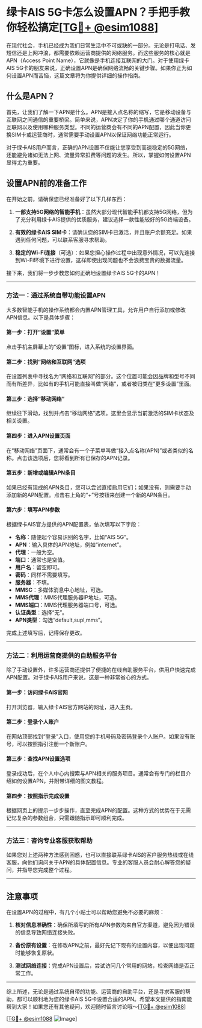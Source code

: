 # 绿卡AIS 5G卡怎么设置APN？手把手教你轻松搞定[[TG💪+ @esim1088](https://t.me/s/esim1088)]

在现代社会，手机已经成为我们日常生活中不可或缺的一部分。无论是打电话、发短信还是上网冲浪，都需要依赖运营商提供的网络服务。而这些服务的核心就是APN（Access Point Name），它就像是手机连接互联网的大门。对于使用绿卡AIS 5G卡的朋友来说，正确设置APN是确保网络流畅的关键步骤。如果你正为如何设置APN而苦恼，这篇文章将为你提供详细的操作指南。

## 什么是APN？

首先，让我们了解一下APN是什么。APN是接入点名称的缩写，它是移动设备与互联网之间通信的重要桥梁。简单来说，APN决定了你的手机通过哪个通道访问互联网以及使用哪种服务类型。不同的运营商会有不同的APN配置，因此当你更换SIM卡或运营商时，通常需要手动设置APN以保证网络功能正常运行。

对于绿卡AIS用户而言，正确的APN设置不仅能让您享受到高速稳定的5G网络，还能避免诸如无法上网、流量异常扣费等问题的发生。所以，掌握如何设置APN显得尤为重要。

## 设置APN前的准备工作

在开始之前，请确保您已经准备好了以下几样东西：

1. **一部支持5G网络的智能手机**：虽然大部分现代智能手机都支持5G网络，但为了充分利用绿卡AIS提供的优质服务，建议选择一款性能较好的5G终端设备。
   
2. **有效的绿卡AIS SIM卡**：请确认您的SIM卡已激活，并且账户余额充足。如果遇到任何问题，可以联系客服寻求帮助。
   
3. **稳定的Wi-Fi连接**（可选）：如果您担心操作过程中出现意外情况，可以先连接到Wi-Fi环境下进行设置，这样即使出现问题也不会浪费宝贵的数据流量。

接下来，我们将一步步教您如何正确地设置绿卡AIS 5G卡的APN！

---

### 方法一：通过系统自带功能设置APN

大多数智能手机的操作系统都会内置APN管理工具，允许用户自行添加或修改APN信息。以下是具体步骤：

#### 第一步：打开“设置”菜单
点击手机主屏幕上的“设置”图标，进入系统的设置界面。

#### 第二步：找到“网络和互联网”选项
在设置列表中寻找名为“网络和互联网”的部分。这个位置可能会因品牌和型号不同而有所差异，比如有的手机可能直接叫做“网络”，或者被归类在“更多设置”里面。

#### 第三步：选择“移动网络”
继续往下滑动，找到并点击“移动网络”选项。这里会显示当前激活的SIM卡状态及相关设置。

#### 第四步：进入APN设置页面
在“移动网络”页面下，通常会有一个子菜单叫做“接入点名称(APN)”或者类似的名称。点击该选项后，您将看到所有已保存的APN记录。

#### 第五步：新增或编辑APN条目
如果已经有现成的APN条目，您可以尝试直接启用它们；如果没有，则需要手动添加新的APN配置。点击右上角的“+”号按钮来创建一个新的APN条目。

#### 第六步：填写APN参数
根据绿卡AIS官方提供的APN配置表，依次填写以下字段：
- **名称**：随便起个容易识别的名字，比如“AIS 5G”。
- **APN**：输入具体的APN地址，例如“internet”。
- **代理**：一般为空。
- **端口**：通常也是空值。
- **用户名**：留空即可。
- **密码**：同样不需要填写。
- **服务器**：不填。
- **MMSC**：多媒体消息中心地址，可选。
- **MMS代理**：MMS代理服务器IP地址，可选。
- **MMS端口**：MMS代理服务器端口号，可选。
- **认证类型**：选择“无”。
- **APN类型**：勾选“default,supl,mms”。

完成上述填写后，记得保存更改。

---

### 方法二：利用运营商提供的自助服务平台

除了手动设置外，许多运营商还提供了便捷的在线自助服务平台，供用户快速完成APN配置。对于绿卡AIS用户来说，这是一种非常省心的方式。

#### 第一步：访问绿卡AIS官网
打开浏览器，输入绿卡AIS官方网站的网址，进入主页。

#### 第二步：登录个人账户
在网站顶部找到“登录”入口，使用您的手机号码及密码登录个人账户。如果没有账号，可以按照指引注册一个新账户。

#### 第三步：查找APN设置选项
登录成功后，在个人中心内搜索与APN相关的服务项目。通常会有专门的栏目介绍如何设置APN，并附带详细的图文教程。

#### 第四步：按照指示完成设置
根据网页上的提示一步步操作，直至完成APN的配置。这种方式的优势在于无需记忆复杂的参数组合，只需跟随指示即可顺利完成。

---

### 方法三：咨询专业客服获取帮助

如果您对上述两种方法感到困惑，也可以直接联系绿卡AIS的客户服务热线或在线客服，向他们询问关于APN的具体配置信息。专业的客服人员会耐心解答您的疑问，并指导您完成整个过程。

---

## 注意事项

在设置APN的过程中，有几个小贴士可以帮助您避免不必要的麻烦：

1. **核对信息准确性**：确保所填写的所有APN参数均来自官方渠道，避免因为错误的信息导致网络连接失败。
   
2. **备份原有设置**：在修改APN之前，最好先记下现有的设置内容，以便出现问题时能够恢复原状。

3. **测试网络连接**：完成APN设置后，尝试访问几个常用的网站，检查网络是否正常工作。

---

综上所述，无论是通过系统自带的功能、运营商的自助平台，还是寻求客服的帮助，都可以顺利地为您的绿卡AIS 5G卡设置合适的APN。希望本文提供的指南能帮到大家！如果您还有其他疑问，欢迎随时留言讨论哦～[[TG💪+ @esim1088](https://t.me/s/esim1088)]

[[TG💪+ @esim1088](https://t.me/s/esim1088) ![Image](https://i.postimg.cc/4NQfJmqS/Snipaste-2025-05-13-00-14-12.png)]